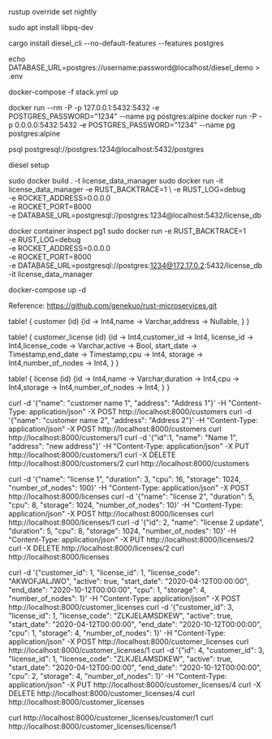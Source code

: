 rustup override set nightly

sudo apt install libpq-dev

cargo install diesel_cli --no-default-features --features postgres

echo DATABASE_URL=postgres://username:password@localhost/diesel_demo > .env

docker-compose -f stack.yml up

docker run --rm -P -p 127.0.0.1:5432:5432 -e POSTGRES_PASSWORD="1234" --name pg postgres:alpine
docker run -P -p 0.0.0.0:5432:5432 -e POSTGRES_PASSWORD="1234" --name pg postgres:alpine

psql postgresql://postgres:1234@localhost:5432/postgres


diesel setup

sudo docker build . -t license_data_manager
sudo docker run -it license_data_manager -e RUST_BACKTRACE=1 \ 
-e RUST_LOG=debug \
-e ROCKET_ADDRESS=0.0.0.0 \
-e ROCKET_PORT=8000 \
-e DATABASE_URL=postgresql://postgres:1234@localhost:5432/license_db 

docker container inspect pg1
sudo docker run -e RUST_BACKTRACE=1 \
-e RUST_LOG=debug \
-e ROCKET_ADDRESS=0.0.0.0 \
-e ROCKET_PORT=8000 \
-e DATABASE_URL=postgresql://postgres:1234@172.17.0.2:5432/license_db \
-it license_data_manager 

docker-compose up -d


Reference:
https://github.com/genekuo/rust-microservices.git


table! {
    customer (id) {id -> Int4,name -> Varchar,address -> Nullable<Varchar>,    }
}

table! {
    customer_license (id) {id -> Int4,customer_id -> Int4,
license_id -> Int4,license_code -> Varchar,active -> Bool,
start_date -> Timestamp,end_date -> Timestamp,cpu -> Int4,
storage -> Int4,number_of_nodes -> Int4,
    }
}

table! {
    license (id) {id -> Int4,name -> Varchar,duration -> Int4,cpu -> Int4,storage -> Int4,number_of_nodes -> Int4,
    }
}


curl -d '{"name": "customer name 1", "address": "Address 1"}' -H "Content-Type: application/json" -X POST http://localhost:8000/customers
curl -d '{"name": "customer name 2", "address": "Address 2"}' -H "Content-Type: application/json" -X POST http://localhost:8000/customers
curl http://localhost:8000/customers/1
curl -d '{"id":1, "name": "Name 1", "address": "new address"}' -H "Content-Type: application/json" -X PUT http://localhost:8000/customers/1
curl -X DELETE http://localhost:8000/customers/2
curl http://localhost:8000/customers

curl -d '{"name": "license 1", "duration": 3, "cpu": 16, "storage": 1024, "number_of_nodes": 100}' -H "Content-Type: application/json" -X POST http://localhost:8000/licenses
curl -d '{"name": "license 2", "duration": 5, "cpu": 8, "storage": 1024, "number_of_nodes": 10}' -H "Content-Type: application/json" -X POST http://localhost:8000/licenses
curl http://localhost:8000/licenses/1
curl -d '{"id": 2, "name": "license 2 update", "duration": 5, "cpu": 8, "storage": 1024, "number_of_nodes": 10}' -H "Content-Type: application/json" -X PUT http://localhost:8000/licenses/2
curl -X DELETE http://localhost:8000/licenses/2
curl http://localhost:8000/licenses


curl -d '{"customer_id": 1, "license_id": 1, "license_code": "AKWOFJALJWO", "active": true, "start_date": "2020-04-12T00:00:00", "end_date": "2020-10-12T00:00:00", "cpu": 1, "storage": 4, "number_of_nodes": 1}' -H "Content-Type: application/json" -X POST http://localhost:8000/customer_licenses
curl -d '{"customer_id": 3, "license_id": 1, "license_code": "ZLKJELAMSDKEW", "active": true, "start_date": "2020-04-12T00:00:00", "end_date": "2020-10-12T00:00:00", "cpu": 1, "storage": 4, "number_of_nodes": 1}' -H "Content-Type: application/json" -X POST http://localhost:8000/customer_licenses
curl http://localhost:8000/customer_licenses/1
curl -d '{"id": 4, "customer_id": 3, "license_id": 1, "license_code": "ZLKJELAMSDKEW", "active": true, "start_date": "2020-04-12T00:00:00", "end_date": "2020-10-12T00:00:00", "cpu": 2, "storage": 4, "number_of_nodes": 1}' -H "Content-Type: application/json" -X PUT http://localhost:8000/customer_licenses/4
curl -X DELETE http://localhost:8000/customer_licenses/4
curl http://localhost:8000/customer_licenses

curl http://localhost:8000/customer_licenses/customer/1
curl http://localhost:8000/customer_licenses/license/1
